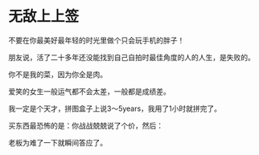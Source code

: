 # 无敌上上签

不要在你最美好最年轻的时光里做个只会玩手机的胖子！ 

朋友说，活了二十多年还没能找到自己自拍时最佳角度的人的人生，是失败的。 

你不是我的菜，因为你全是肉。 

爱笑的女生一般运气都不会太差，一般都是成绩差。 

我一定是个天才，拼图盒子上说3～5years，我用了1小时就拼完了。 

买东西最恐怖的是：你战战兢兢说了个价，然后： 

老板为难了一下就瞬间答应了。